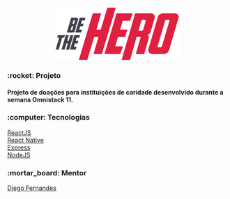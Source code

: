 <p align="center">
  <img src="img/logo3x.png">
</p>

<h3>:rocket: Projeto</h3>
<h4>Projeto de doações para instituições de caridade desenvolvido durante a semana Omnistack 11.</h4>

<h3>:computer: Tecnologias</h3>
<a href="https://reactjs.org">ReactJS</a></br>
<a href="https://reactnative.dev">React Native</a></br>
<a href="https://expressjs.com">Express</a></br>
<a href="https://nodejs.org/en/">NodeJS</a></br>

<h3>:mortar_board: Mentor</h3>
<a href="https://github.com/diego3g">Diego Fernandes</a>
